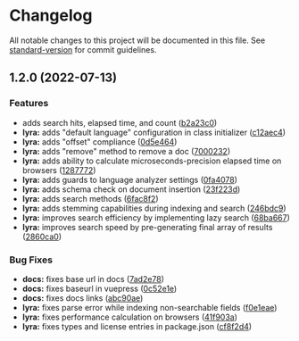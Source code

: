 # Changelog

All notable changes to this project will be documented in this file. See [standard-version](https://github.com/conventional-changelog/standard-version) for commit guidelines.

## 1.2.0 (2022-07-13)


### Features

* adds search hits, elapsed time, and count ([b2a23c0](https://github.com/nearform/lyra/commit/b2a23c04875304a382591af99f42bfde3845a2b6))
* **lyra:** adds "default language" configuration in class initializer ([c12aec4](https://github.com/nearform/lyra/commit/c12aec4d266244eb236aafdabc876892f6513605))
* **lyra:** adds "offset" compliance ([0d5e464](https://github.com/nearform/lyra/commit/0d5e464b6696b2827b0719bc619bd3b777a54afd))
* **lyra:** adds "remove" method to remove a doc ([7000232](https://github.com/nearform/lyra/commit/7000232ce990f4f5279cc89b349d7a2207daef01))
* **lyra:** adds ability to calculate microseconds-precision elapsed time on browsers ([1287772](https://github.com/nearform/lyra/commit/12877721561f894e525201d690d91bc3fb2a0a43))
* **lyra:** adds guards to language analyzer settings ([0fa4078](https://github.com/nearform/lyra/commit/0fa4078a79dc7036042d2a6f0e6611555cfd924c))
* **lyra:** adds schema check on document insertion ([23f223d](https://github.com/nearform/lyra/commit/23f223d56d6085b2a19411f4da017c7d165aafae))
* **lyra:** adds search methods ([6fac8f2](https://github.com/nearform/lyra/commit/6fac8f218da9be26ca7b575fde5362e8c14e3955))
* **lyra:** adds stemming capabilities during indexing and search ([246bdc9](https://github.com/nearform/lyra/commit/246bdc9d2710515ec5c1b8c3f5ce329ce70b796b))
* **lyra:** improves search efficiency by implementing lazy search ([68ba667](https://github.com/nearform/lyra/commit/68ba667a7244caaeb9acca2915e88c5424a38a6a))
* **lyra:** improves search speed by pre-generating final array of results ([2860ca0](https://github.com/nearform/lyra/commit/2860ca02072cf73e38506e61df1f15da5a15d2e2))


### Bug Fixes

* **docs:** fixes base url in docs ([7ad2e78](https://github.com/nearform/lyra/commit/7ad2e78e25cd134e45fdae23e6294fd8df10761f))
* **docs:** fixes baseurl in vuepress ([0c52e1e](https://github.com/nearform/lyra/commit/0c52e1e17092d99f1e644cfec810915d026a3359))
* **docs:** fixes docs links ([abc90ae](https://github.com/nearform/lyra/commit/abc90ae08a4e12662235062be3bcbff22955c3e3))
* **lyra:** fixes parse error while indexing non-searchable fields ([f0e1eae](https://github.com/nearform/lyra/commit/f0e1eae82ecbf32a1a0f3c44aac169d538d92d9d))
* **lyra:** fixes performance calculation on browsers ([41f903a](https://github.com/nearform/lyra/commit/41f903a64710774935481e101b98995d595847b7))
* **lyra:** fixes types and license entries in package.json ([cf8f2d4](https://github.com/nearform/lyra/commit/cf8f2d496e38d11f8f538fce4d92b555ea7f8e06))
